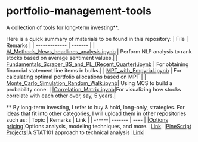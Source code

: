 
# portfolio-management-tools

A collection of tools for long-term investing**.

Here is a quick summary of materials to be found in this repository:
| File          | Remarks |
| ------------- | ------- |
| [AI_Methods_News_headlines_analysis.ipynb](https://github.com/kevinhhl/portfolio-management-tools/blob/main/AI_Methods_News_headlines_analysis.ipynb) | Perform NLP analysis to rank stocks based on average sentiment values.|
| [Fundamentals_Scraper_BS_and_PL_(Recent_Quarter).ipynb](https://github.com/kevinhhl/portfolio-management-tools/blob/main/Fundamentals_Scraper_BS_and_PL_%28Recent_Quarter%29.ipynb) | For obtaining financial statement line items in bulks.|
| [MPT_with_Empyrial.ipynb](https://github.com/kevinhhl/portfolio-management-tools/blob/main/MPT_with_Empyrial.ipynb) | For calculating optimal portfolio allocations based on MPT |
| [Monte_Carlo_Simulation_Random_Walk.ipynb](https://github.com/kevinhhl/portfolio-management-tools/blob/main/Monte_Carlo_Simulation_Random_Walk.ipynb)| Using MCS to build a probability cone. | 
|[Correlation_Matrix.ipynb](https://github.com/kevinhhl/portfolio-management-tools/blob/main/Correlation_Matrix.ipynb)|For visualizing how stocks correlate with each other over, say, 5 years.|



** By long-term investing, I refer to buy & hold, long-only, strategies. 
For ideas that fit into other categories, I will upload them in other repositories such as:
| Topic | Remarks | Link |
| ------| ------- | ---- |
|[Options pricing](https://github.com/kevinhhl/options-trading-tools)|Options analysis, modeling techniques, and more. |[Link](https://github.com/kevinhhl/options-trading-tools)|
|[PineScript Projects](https://github.com/kevinhhl/Pinescript-Projects)|A STAT101 approach to technical analysis |[Link](https://github.com/kevinhhl/Pinescript-Projects)|



